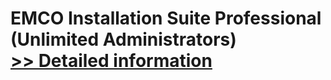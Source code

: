 # EMCO Installation Suite Professional (Unlimited Administrators)<br />[>> Detailed information](https://secure.shareit.com/shareit/product.html?productid=300615309&affiliateid=200057808)